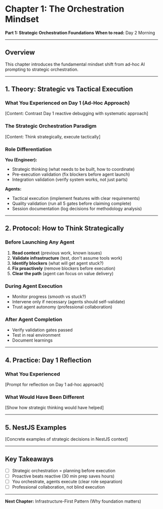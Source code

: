 # Chapter 1: The Orchestration Mindset

**Part 1: Strategic Orchestration Foundations**
**When to read:** Day 2 Morning

---

## Overview

This chapter introduces the fundamental mindset shift from ad-hoc AI prompting to strategic orchestration.

---

## 1. Theory: Strategic vs Tactical Execution

### What You Experienced on Day 1 (Ad-Hoc Approach)

[Content: Contrast Day 1 reactive debugging with systematic approach]

### The Strategic Orchestration Paradigm

[Content: Think strategically, execute tactically]

### Role Differentiation

**You (Engineer):**
- Strategic thinking (what needs to be built, how to coordinate)
- Pre-execution validation (fix blockers before agent launch)
- Integration validation (verify system works, not just parts)

**Agents:**
- Tactical execution (implement features with clear requirements)
- Quality validation (run all 5 gates before claiming complete)
- Session documentation (log decisions for methodology analysis)

---

## 2. Protocol: How to Think Strategically

### Before Launching Any Agent

1. **Read context** (previous work, known issues)
2. **Validate infrastructure** (test, don't assume tools work)
3. **Identify blockers** (what will get agent stuck?)
4. **Fix proactively** (remove blockers before execution)
5. **Clear the path** (agent can focus on value delivery)

### During Agent Execution

- Monitor progress (smooth vs stuck?)
- Intervene only if necessary (agents should self-validate)
- Trust agent autonomy (professional collaboration)

### After Agent Completion

- Verify validation gates passed
- Test in real environment
- Document learnings

---

## 4. Practice: Day 1 Reflection

### What You Experienced

[Prompt for reflection on Day 1 ad-hoc approach]

### What Would Have Been Different

[Show how strategic thinking would have helped]

---

## 5. NestJS Examples

[Concrete examples of strategic decisions in NestJS context]

---

## Key Takeaways

- [ ] Strategic orchestration = planning before execution
- [ ] Proactive beats reactive (30 min prep saves hours)
- [ ] You orchestrate, agents execute (clear role separation)
- [ ] Professional collaboration, not blind execution

---

**Next Chapter:** Infrastructure-First Pattern (Why foundation matters)

